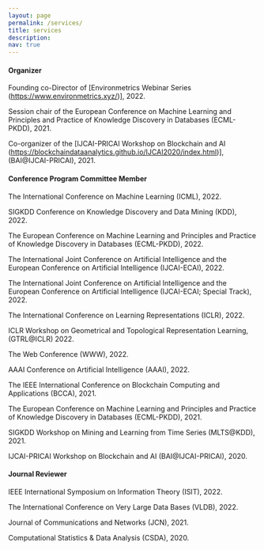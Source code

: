 ```yaml
---
layout: page
permalink: /services/
title: services
description:
nav: true
---
```


#### Organizer

Founding co-Director of [Environmetrics Webinar Series (https://www.environmetrics.xyz/)], 2022.

Session chair of the European Conference on Machine Learning and Principles and Practice of Knowledge Discovery in Databases (ECML-PKDD), 2021.

Co-organizer of the [IJCAI-PRICAI Workshop on Blockchain and AI (https://blockchaindataanalytics.github.io/IJCAI2020/index.html)], (BAI@IJCAI-PRICAI), 2021.


#### Conference Program Committee Member

The International Conference on Machine Learning (ICML), 2022.

SIGKDD Conference on Knowledge Discovery and Data Mining (KDD), 2022.

The European Conference on Machine Learning and Principles and Practice of Knowledge Discovery in Databases (ECML-PKDD), 2022.

The International Joint Conference on Artificial Intelligence and the European Conference on Artificial Intelligence (IJCAI-ECAI), 2022.

The International Joint Conference on Artificial Intelligence and the European Conference on Artificial Intelligence (IJCAI-ECAI; Special Track), 2022.

The International Conference on Learning Representations (ICLR), 2022.

ICLR Workshop on Geometrical and Topological Representation Learning, (GTRL@ICLR) 2022.

The Web Conference (WWW), 2022.

AAAI Conference on Artificial Intelligence (AAAI), 2022.

The IEEE International Conference on Blockchain Computing and Applications (BCCA), 2021.

The European Conference on Machine Learning and Principles and Practice of Knowledge Discovery in Databases (ECML-PKDD), 2021.

SIGKDD Workshop on Mining and Learning from Time Series (MLTS@KDD), 2021.

IJCAI-PRICAI Workshop on Blockchain and AI (BAI@IJCAI-PRICAI), 2020.


#### Journal Reviewer

IEEE International Symposium on Information Theory (ISIT), 2022.

The International Conference on Very Large Data Bases (VLDB), 2022.

Journal of Communications and Networks (JCN), 2021.

Computational Statistics & Data Analysis (CSDA), 2020.
